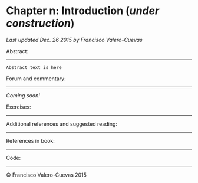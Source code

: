 # Chapter n: Introduction  (*under construction*)
*Last updated Dec. 26 2015 by Francisco Valero-Cuevas*

Abstract:
_________

~~~
Abstract text is here
~~~

Forum and commentary:
_____________________
*Coming soon!*


Exercises:
__________


Additional references and suggested reading:
____________________________________________


References in book:
___________________


Code:
_____




© Francisco Valero-Cuevas 2015
